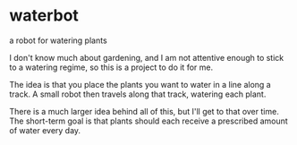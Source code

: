# waterbot
a robot for watering plants

I don't know much about gardening, and I am not attentive enough to stick to a watering regime, so this is a project to do it for me.

The idea is that you place the plants you want to water in a line along a track. A small robot then travels along that track, watering each plant.

There is a much larger idea behind all of this, but I'll get to that over time. The short-term goal is that plants should each receive a prescribed amount of water every day.

